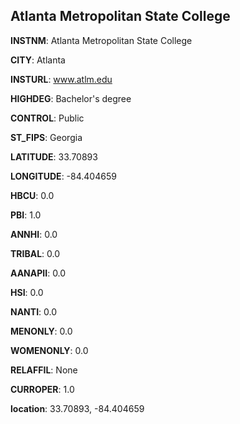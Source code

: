 
Atlanta Metropolitan State College
---
**INSTNM**: Atlanta Metropolitan State College

**CITY**: Atlanta

**INSTURL**: www.atlm.edu

**HIGHDEG**: Bachelor's degree

**CONTROL**: Public

**ST_FIPS**: Georgia

**LATITUDE**: 33.70893

**LONGITUDE**: -84.404659

**HBCU**: 0.0

**PBI**: 1.0

**ANNHI**: 0.0

**TRIBAL**: 0.0

**AANAPII**: 0.0

**HSI**: 0.0

**NANTI**: 0.0

**MENONLY**: 0.0

**WOMENONLY**: 0.0

**RELAFFIL**: None

**CURROPER**: 1.0

**location**: 33.70893, -84.404659